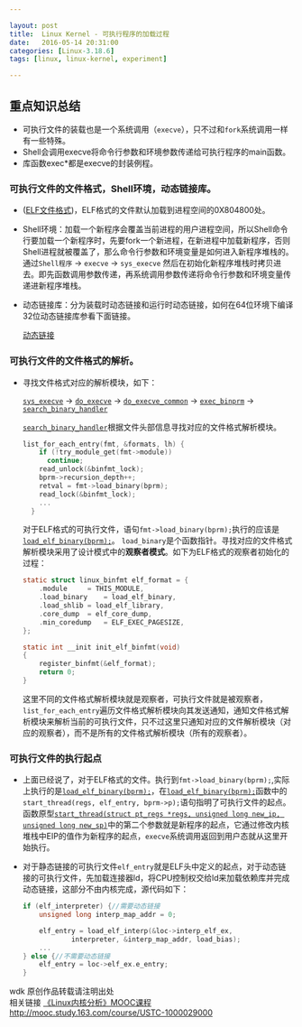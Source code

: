 ```yaml
---

layout: post
title:  Linux Kernel - 可执行程序的加载过程
date:   2016-05-14 20:31:00
categories: [Linux-3.18.6]
tags: [linux, linux-kernel, experiment]

---
```


## 重点知识总结
- 可执行文件的装载也是一个系统调用（`execve`），只不过和`fork`系统调用一样有一些特殊。
- Shell会调用execve将命令行参数和环境参数传递给可执行程序的main函数。
- 库函数exec*都是execve的封装例程。

### 可执行文件的文件格式，Shell环境，动态链接库。
- ([ELF文件格式][1])，ELF格式的文件默认加载到进程空间的0X804800处。
- Shell环境：加载一个新程序会覆盖当前进程的用户进程空间，所以Shell命令行要加载一个新程序时，先要fork一个新进程，在新进程中加载新程序，否则Shell进程就被覆盖了，那么命令行参数和环境变量是如何进入新程序堆栈的。通过`Shell程序` -> `execve` -> `sys_execve` 然后在初始化新程序堆栈时拷贝进去。即先函数调用参数传递，再系统调用参数传递将命令行参数和环境变量传递进新程序堆栈。
- 动态链接库：分为装载时动态链接和运行时动态链接，如何在64位环境下编译32位动态链接库参看下面链接。

    [动态链接][2]

### 可执行文件的文件格式的解析。
- 寻找文件格式对应的解析模块，如下：

    [`sys_execve`][3] -> [`do_execve`][4] -> [`do_execve_common`][5] -> [`exec_binprm`][6] -> [`search_binary_handler`][7]

    [`search_binary_handler`][7]根据文件头部信息寻找对应的文件格式解析模块。

    ```C
    list_for_each_entry(fmt, &formats, lh) {
        if (!try_module_get(fmt->module))
          continue;
        read_unlock(&binfmt_lock);
        bprm->recursion_depth++;
        retval = fmt->load_binary(bprm);
        read_lock(&binfmt_lock);
        ...
      }
    ```

    对于ELF格式的可执行文件，语句`fmt->load_binary(bprm);`执行的应该是[`load_elf_binary(bprm);`][8]。
    `load_binary`是个函数指针。寻找对应的文件格式解析模块采用了设计模式中的**观察者模式**。如下为ELF格式的观察者初始化的过程：

    ```C
    static struct linux_binfmt elf_format = {
        .module     = THIS_MODULE,
        .load_binary    = load_elf_binary,
        .load_shlib = load_elf_library,
        .core_dump  = elf_core_dump,
        .min_coredump   = ELF_EXEC_PAGESIZE,
    };
    ```
    ```C
    static int __init init_elf_binfmt(void)
    {
        register_binfmt(&elf_format);
        return 0;
    }
    ```

    这里不同的文件格式解析模块就是观察者，可执行文件就是被观察者，`list_for_each_entry`遍历文件格式解析模块向其发送通知，通知文件格式解析模块来解析当前的可执行文件，只不过这里只通知对应的文件解析模块（对应的观察者），而不是所有的文件格式解析模块（所有的观察者）。

### 可执行文件的执行起点

- 上面已经说了，对于ELF格式的文件。执行到`fmt->load_binary(bprm);`,实际上执行的是[`load_elf_binary(bprm);`][8]，在[`load_elf_binary(bprm);`][8]函数中的`start_thread(regs, elf_entry, bprm->p);`语句指明了可执行文件的起点。函数原型[`start_thread(struct pt_regs *regs, unsigned long new_ip, unsigned long new_sp)`][9]中的第二个参数就是新程序的起点，它通过修改内核堆栈中EIP的值作为新程序的起点，`execve`系统调用返回到用户态就从这里开始执行。

- 对于静态链接的可执行文件`elf_entry`就是ELF头中定义的起点，对于动态链接的可执行文件，先加载连接器ld，将CPU控制权交给ld来加载依赖库并完成动态链接，这部分不由内核完成，源代码如下：

    ```C
    if (elf_interpreter) {//需要动态链接
        unsigned long interp_map_addr = 0;

        elf_entry = load_elf_interp(&loc->interp_elf_ex,
                interpreter, &interp_map_addr, load_bias);
        ...
    } else {//不需要动态链接
        elf_entry = loc->elf_ex.e_entry;
    }
    ```

wdk 原创作品转载请注明出处  
相关链接 [《Linux内核分析》MOOC课程http://mooc.study.163.com/course/USTC-1000029000][10]

[1]: http://www.xfocus.net/articles/200105/174.html
[2]: /mark/gramar/2016/05/13/c-dynamical-loading.html
[3]: http://codelab.shiyanlou.com/xref/linux-3.18.6/fs/exec.c#1604
[4]: http://codelab.shiyanlou.com/xref/linux-3.18.6/fs/exec.c#do_execve
[5]: http://codelab.shiyanlou.com/xref/linux-3.18.6/fs/exec.c#do_execve_common
[6]: http://codelab.shiyanlou.com/xref/linux-3.18.6/fs/exec.c#exec_binprm
[7]: http://codelab.shiyanlou.com/xref/linux-3.18.6/fs/exec.c#search_binary_handler
[8]: http://codelab.shiyanlou.com/xref/linux-3.18.6/fs/binfmt_elf.c#load_elf_binary
[9]: http://codelab.shiyanlou.com/xref/linux-3.18.6/arch/x86/kernel/process_32.c#start_thread
[10]: http://mooc.study.163.com/course/USTC-1000029000
